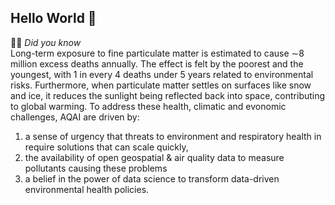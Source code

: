 ## Hello World 👋

🙋‍♀️ *Did you know*  
Long-term exposure to fine particulate matter is estimated to cause ∼8 million excess deaths annually. The effect is felt by the poorest and the youngest, with 1 in every 4 deaths under 5 years related to environmental risks. Furthermore, when particulate matter settles on surfaces like snow and ice, it reduces the sunlight being reflected back into space, contributing to global warming. To address these health, climatic and evonomic challenges, AQAI are  driven by: 
1) a sense of urgency that threats to environment and respiratory health in require solutions that can scale quickly, 
2) the availability of open geospatial & air quality data to measure pollutants causing these problems 
3) a belief in the power of data science to transform data-driven environmental health policies. 

<!--
🌈 Contribution guidelines - how can the community get involved?
👩‍💻 Useful resources - where can the community find your docs? Is there anything else the community should know?
🍿 Fun facts - what does your team eat for breakfast?
-->
